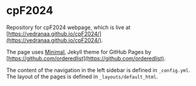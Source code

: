 # cpF2024

Repository for cpF2024 webpage, which is live at [https://vedranaa.github.io/cpF2024/](https://vedranaa.github.io/cpF2024/).

The page uses [Minimal](https://github.com/pages-themes/minimal), Jekyll theme for GitHub Pages by [https://github.com/orderedlist](https://github.com/orderedlist). 

The content of the navigation in the left sidebar is defined in `_config.yml`. The layout of the pages is defined in `_layouts/default_html`. 


